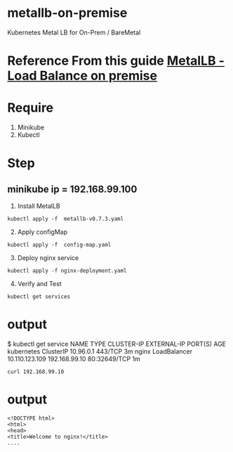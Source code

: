 # metallb-on-premise
Kubernetes Metal LB for On-Prem / BareMetal

# Reference From this guide [MetalLB - Load Balance on premise](https://metallb.universe.tf/tutorial/layer2/)

# Require

1. Minikube
2. Kubectl

# Step

## minikube ip = 192.168.99.100

1. Install MetalLB
```
kubectl apply -f  metallb-v0.7.3.yaml
```

2. Apply configMap
```
kubectl apply -f  config-map.yaml
```

3. Deploy nginx service
```
kubectl apply -f nginx-deployment.yaml
```

4. Verify and Test

```
kubectl get services 
```

output
======
$ kubectl get service
NAME         TYPE           CLUSTER-IP       EXTERNAL-IP     PORT(S)        AGE
kubernetes   ClusterIP      10.96.0.1        <none>          443/TCP        3m
nginx        LoadBalancer   10.110.123.109   192.168.99.10   80:32649/TCP   1m


```
curl 192.168.99.10
```

output
======
```
<!DOCTYPE html>
<html>
<head>
<title>Welcome to nginx!</title>
....
```
